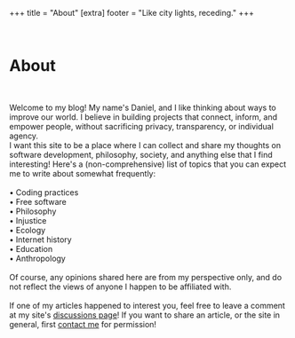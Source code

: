 +++
title = "About"
[extra]
footer = "Like city lights, receding."
+++

<div class="card_post">
<br>
<h1>About</h1>
<br>
<p>
Welcome to my blog! My name's Daniel, and I like thinking about ways to improve our world. I believe in building projects that connect, inform, and empower people, without sacrificing privacy, transparency, or individual agency.
<br>
I want this site to be a place where I can collect and share my thoughts on software development, philosophy, society, and anything else that I find interesting! Here's a (non-comprehensive) list of topics that you can expect me to write about somewhat frequently:<br>
<br>
• Coding practices<br>
• Free software<br>
• Philosophy<br>
• Injustice<br>
• Ecology<br>
• Internet history<br>
• Education<br>
• Anthropology<br>
<br>
Of course, any opinions shared here are from my perspective only, and do not reflect the views of anyone I happen to be affiliated with.<br>
<br>
If one of my articles happened to interest you, feel free to leave a comment at my site's <a href="https://github.com/danielyu2003/danielyu2003.github.io/discussions"> discussions page</a>! If you want to share an article, or the site in general, first <a href="&#109;&#97;&#105;&#108;&#116;&#111;&#58;%79%75%64%61%6E%69%65%6C%31%33%36%40%67%6D%61%69%6C%2E%63%6F%6D">contact me</a> for permission!
</p>
<br>
</div>